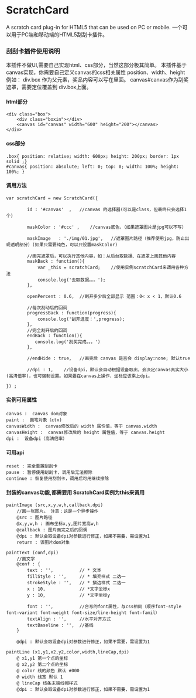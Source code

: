 # ScratchCard

A scratch card plug-in for HTML5 that can be used on PC or mobile.
一个可以用于PC端和移动端的HTML5刮刮卡插件。

### 刮刮卡插件使用说明

本插件不做UI,需要自己实现html、css部分，当然这部分极其简单。
本插件基于canvas实现，你需要自己定义canvas的css相关属性 position、width、height
例如：
div.box 作为父元素，奖品内容可以写在里面。
canvas#canvas作为刮奖遮罩，需要定位覆盖到 div.box上面。

#### html部分
```
<div class="box">
    <div class="boxin"></div>
    <canvas id="canvas" width="600" height="200"></canvas>
</div>
```
#### css部分
```
.box{ position: relative; width: 600px; height: 200px; border: 1px solid ;}
#canvas{ position: absolute; left: 0; top: 0; width: 100%; height: 100%; }
```


#### 调用方法
```
var scratchCard = new ScratchCard({

        id : '#canvas'  ,   //canvas 的选择器(可以是class，但最终只会选择1个)
        
        maskColor : '#ccc' ,    //canvas底色，（如果遮罩图片是jpg可以不写）
        
        maskImage   : './img/01.jpg',   //遮罩图片路径（推荐使用jpg，防止出现透明部分）(如果只需要纯色，可以只设置maskColor)
        
        //画完遮罩后，可以执行其他内容，如：从后台取数据、在遮罩上画其他内容
        maskBack : function(){
            var _this = scratchCard;    //使用实例scratchCard来调用各种方法
            console.log('去取数据。。。');
        },    
           
        openPercent : 0.6,  //刮开多少后全部显示 范围：0< x < 1，默认0.6
        
        //每次刮动后的回调
        progressBack : function(progress){
            console.log('刮开进度：',progress);
        },
        //完全刮开后的回调
        endBack : function(){
           console.log('刮奖完成。。。')
        }, 
           
        //endHide : true,   //画完后 canvas 是否会 display:none; 默认true

        //dpi : 1,    //设备dpi，默认会自动根据设备取出，会决定canvas真实大小(高清倍率)，也可强制设置。如果要在canvas上操作，坐标应该乘上dpi。

}) ;
```

#### 实例可用属性 
```
canvas :  canvas dom对象
paint :  画笔对象（ctx)
canvasWidth :  canvas修改后的 width 属性值，等于 canvas.width
canvasHeight :  canvas修改后的 height 属性值，等于 canvas.height
dpi :  设备dpi（高清倍率）
```
#### 可用api
```
reset : 完全重置刮刮卡
pause : 暂停使用刮刮卡，调用后无法擦除
continue : 恢复使用刮刮卡，调用后可用继续擦除
```
#### 封装的canvas功能,都需要用 ScratchCard实例为this来调用
```
paintImage (src,x,y,w,h,callback,dpi)
    //画一张图片。 注意：这是一个异步操作
    @src : 图片路径
    @x,y,w,h : 画布坐标x,y,图片宽高w,h
    @callback : 图片画完之后的回调
    @dpi : 默认会取设备dpi对参数进行修正，如果不需要，需设置为1
    return : 该图片dom对象
```

```
paintText (conf,dpi)
    //画文字
    @conf : {
        text : '',          // * 文本
        fillStyle : '',     // * 填充样式 二选一
        strokeStyle : '',   // * 描边样式 二选一
        x : 10,             // *文字坐标x
        y : 10,             // *文字坐标y
        
        font : '',          //合写的font属性，与css相同（顺序font-style font-variant font-weight font-size/line-height font-famil）
        textAlign : '',     //水平对齐方式
        textBaseline : '',  //基线
    }
    
    @dpi : 默认会取设备dpi对参数进行修正，如果不需要，需设置为1
```

```
paintLine (x1,y1,x2,y2,color,width,lineCap,dpi)
    @ x1,y1 第一个点的坐标
    @ x2,y2 第二个点的坐标
    @ color 线的颜色 默认 #000
    @ width 线宽 默认 1
    @ lineCap 线条末端线帽样式
    @dpi : 默认会取设备dpi对参数进行修正，如果不需要，需设置为1
```














